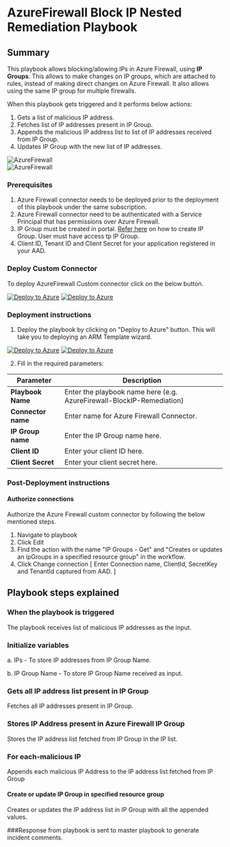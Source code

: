 # AzureFirewall Block IP Nested Remediation Playbook

 ## Summary

This playbook allows blocking/allowing IPs in Azure Firewall, using **IP Groups**. This allows to make changes on IP groups, which are attached to rules, instead of making direct changes on Azure Firewall. It also allows using the same IP group for multiple firewalls.

When this playbook gets triggered and it performs below actions:

1. Gets a list of malicious IP address.
2. Fetches list of IP addresses present in IP Group.
3. Appends the malicious IP address list to list of IP addresses received from IP Group.
4. Updates IP Group with the new list of IP addresses.

![AzureFirewall](./Images/PlaybookDesignerLight.png)<br>
![AzureFirewall](./Images/PlaybookDesignerDark.png)<br>

### Prerequisites 
1. Azure Firewall connector needs to be deployed prior to the deployment of this playbook under the same subscription. 
1. Azure Firewall connector need to be authenticated with a Service Principal that has permissions over Azure Firewall. 
1. IP Group must be created in portal. [Refer here](https://docs.microsoft.com/azure/firewall/ip-groups) on how to create IP Group. User must have access tp IP Group.
1. Client ID, Tenant ID and Client Secret for your application registered in your AAD. 

### Deploy Custom Connector

To deploy AzureFirewall Custom connector click on the below button.

[![Deploy to Azure](https://aka.ms/deploytoazurebutton)](https://portal.azure.com/#create/Microsoft.Template/uri/https%3A%2F%2Fraw.githubusercontent.com%2FAzure%2FAzure-Sentinel%2Fmaster%2FSolutions%2FAzure%2520Firewall%2FPlaybooks%2FAzureFirewallConnector%2Fazuredeploy.json)
[![Deploy to Azure](https://aka.ms/deploytoazuregovbutton)](https://portal.azure.us/#create/Microsoft.Template/uri/https%3A%2F%2Fraw.githubusercontent.com%2FAzure%2FAzure-Sentinel%2Fmaster%2FSolutions%2FAzure%2520Firewall%2FPlaybooks%2FAzureFirewallConnector%2Fazuredeploy.json)



### Deployment instructions 
1. Deploy the playbook by clicking on "Deploy to Azure" button. This will take you to deploying an ARM Template wizard.

[![Deploy to Azure](https://aka.ms/deploytoazurebutton)](https://portal.azure.com/#create/Microsoft.Template/uri/https%3A%2F%2Fraw.githubusercontent.com%2FAzure%2FAzure-Sentinel%2Fmaster%2FMasterPlaybooks%2FRemediation-IP%2FAzureFirewall-BlockIP-Nested-Remediation%2Fazuredeploy.json)
[![Deploy to Azure](https://aka.ms/deploytoazuregovbutton)](https://portal.azure.us/#create/Microsoft.Template/uri/https%3A%2F%2Fraw.githubusercontent.com%2FAzure%2FAzure-Sentinel%2Fmaster%2FMasterPlaybooks%2FRemediation-IP%2FAzureFirewall-BlockIP-Nested-Remediation%2Fazuredeploy.json)

2. Fill in the required parameters:

|Parameter|Description|
|----------------|---------------|
|**Playbook Name** | Enter the playbook name here (e.g. AzureFirewall-BlockIP-Remediation)|
|**Connector name**| Enter name for Azure Firewall Connector.|
|**IP Group name** | Enter the IP Group name here.|
|**Client ID**| Enter your client ID here.|
|**Client Secret** | Enter your client secret here.|
    

### Post-Deployment instructions 
#### Authorize connections
Authorize the Azure Firewall custom connector by following the below mentioned steps.

1. Navigate to playbook<br>
2. Click Edit<br>
3. Find the action with the name "IP Groups - Get" and "Creates or updates an ipGroups in a specified resource group" in the workflow.        <br>
4. Click Change connection [ Enter Connection name, ClientId, SecretKey and TenantId captured from AAD. ]

## Playbook steps explained

### When the playbook is triggered

The playbook receives list of malicious IP addresses as the input.

### Initialize variables 

   a. IPs - To store IP addresses from IP Group Name.
   
   b. IP Group Name - To store IP Group Name received as input.

### Gets all IP address list present in IP Group 
Fetches all IP addresses present in IP Group.

### Stores IP Address present in Azure Firewall IP Group
Stores the IP address list fetched from IP Group in the IP list.

### For each-malicious IP
Appends each malicious IP Address to the IP address list fetched from IP Group

#### Create or update IP Group in specified resource group
Creates or updates the IP address list in IP Group with all the appended values.

###Response from playbook is sent to master playbook to generate incident comments.

 

